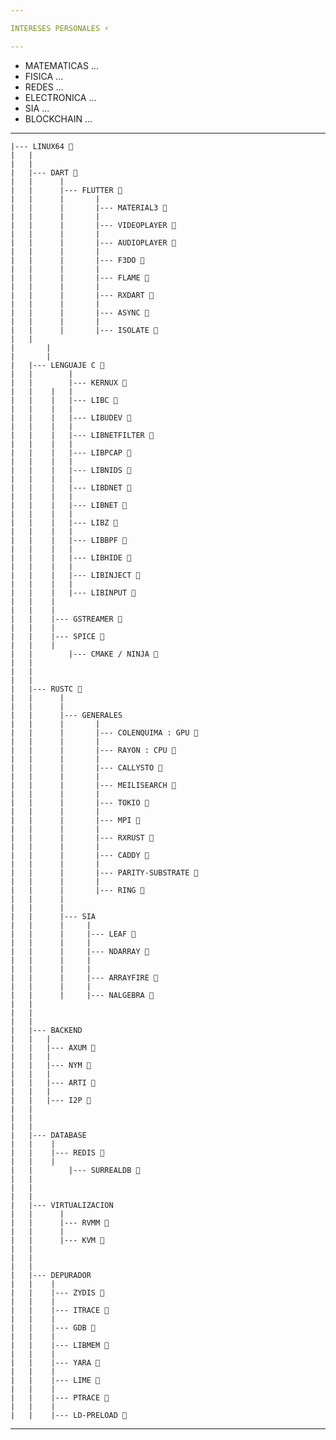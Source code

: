 ```yaml
---

INTERESES PERSONALES ⚡

---
```


- MATEMATICAS ...
- FISICA ...
- REDES ...
- ELECTRONICA ...
- SIA ...
- BLOCKCHAIN ...
---

	|--- LINUX64 🌱
	|	|
	|	|
	|	|--- DART 🌱
	|	|      |
	|	|      |--- FLUTTER 🌱
	|	|      |       |
	|	|      |       |--- MATERIAL3 🌱
	|	|      |       |
	|	|      |       |--- VIDEOPLAYER 🌱
	|	|      |       |
	|	|      |       |--- AUDIOPLAYER 🌱
	|	|      |       |
	|	|      |       |--- F3DO 🌱
	|	|      |       |
	|	|      |       |--- FLAME 🌱
	|	|      |       |
	|	|      |       |--- RXDART 🌱
	|	|      |       |
	|	|      |       |--- ASYNC 🌱
	|	|      |       |
	|	|      |       |--- ISOLATE 🌱
	|	|
	|       |
	|       |
	|	|--- LENGUAJE C 🌱
	|	|        |
	|	|        |--- KERNUX 🌱
	|	|	 |	 |
	|	|	 |	 |--- LIBC 🌱
	|	|	 |	 |
	|	|	 |	 |--- LIBUDEV 🌱
	|	|	 |	 |
	|	|	 |	 |--- LIBNETFILTER 🌱
	|	|	 |	 |
	|	|	 |	 |--- LIBPCAP 🌱
	|	|	 |	 |
	|	|	 |	 |--- LIBNIDS 🌱
	|	|	 |	 |
	|	|	 |	 |--- LIBDNET 🌱
	|	|	 |	 |
	|	|	 |	 |--- LIBNET 🌱
	|	|	 |	 |
	|	|	 |	 |--- LIBZ 🌱
	|	|	 |	 |
	|	|	 |	 |--- LIBBPF 🌱
	|	|	 |	 |
	|	|	 |	 |--- LIBHIDE 🌱
	|	|	 |	 |
	|	|	 |	 |--- LIBINJECT 🌱
	|	|	 |	 |
	|	|	 |	 |--- LIBINPUT 🌱
	|	|	 |
	|	|	 |
	|	|	 |--- GSTREAMER 🌱
	|	|	 |
	|	|	 |--- SPICE 🌱
	|	|	 |
	|	|        |--- CMAKE / NINJA 🌱
	|	|
	|	|
	|	|
	|	|--- RUSTC 🌱
	|	|      |
	|	|      |
	|	|      |--- GENERALES
	|	|      |       |
	|	|      |       |--- COLENQUIMA : GPU 🌱
	|	|      |       |
	|	|      |       |--- RAYON : CPU 🌱
	|	|      |       |
	|	|      |       |--- CALLYSTO 🌱
	|	|      |       |
	|	|      |       |--- MEILISEARCH 🌱
	|	|      |       |
	|	|      |       |--- TOKIO 🌱
	|	|      |       |
	|	|      |       |--- MPI 🌱
	|	|      |       |
	|	|      |       |--- RXRUST 🌱
	|	|      |       |
	|	|      |       |--- CADDY 🌱
	|	|      |       |
	|	|      |       |--- PARITY-SUBSTRATE 🌱
	|	|      |       |
	|	|      |       |--- RING 🌱 
	|	|      |
	|	|      |
	|	|      |--- SIA
	|	|      |     |
	|	|      |     |--- LEAF 🌱
	|	|      |     |
	|	|      |     |--- NDARRAY 🌱
	|	|      |     |
	|	|      |     |
	|	|      |     |--- ARRAYFIRE 🌱
	|	|      |     |
	|	|      |     |--- NALGEBRA 🌱
	|	|
	|	|
	|	|
	|	|--- BACKEND
	|	|	|
	|	|	|--- AXUM 🌱
	|	|	|
	|	|	|--- NYM 🌱
	|	|	|
	|	|	|--- ARTI 🌱
	|	|	|
	|	|	|--- I2P 🌱
	|	|
	|	|
	|	|
	|	|--- DATABASE
	|	|	 |
	|	|	 |--- REDIS 🌱
	|	|	 |
	|	|        |--- SURREALDB 🌱
	|	|
	|	|
	|	|
	|	|--- VIRTUALIZACION
	|	|	   |
	|	|	   |--- RVMM 🌱
	|	|	   |
	|	|	   |--- KVM 🌱
 	|	|
	|	|
	|	|
	|	|--- DEPURADOR
	|	|	 |
	|	|	 |--- ZYDIS 🌱
	|	|	 |
	|	|	 |--- ITRACE 🌱
	|	|	 |
	|	|	 |--- GDB 🌱
	|	|	 |
	|	|	 |--- LIBMEM 🌱
	|	|	 |
	|	|	 |--- YARA 🌱
	|	|	 |
	|	|	 |--- LIME 🌱
	|	|	 |
	|	|	 |--- PTRACE 🌱
	|	|	 |
	|	|	 |--- LD-PRELOAD 🌱

 ---
